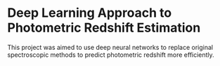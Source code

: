 # Deep Learning Approach to Photometric Redshift Estimation

This project was aimed to use deep neural networks to replace original spectroscopic methods to predict photometric redshift more efficiently. 
